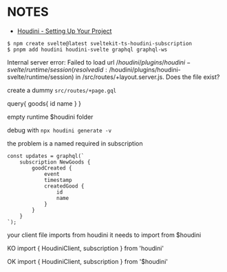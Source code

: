 # NOTES

- [Houdini - Setting Up Your Project](https://www.houdinigraphql.com/guides/setting-up-your-project)

```shell
$ npm create svelte@latest sveltekit-ts-houdini-subscription
$ pnpm add houdini houdini-svelte graphql graphql-ws
```


Internal server error: Failed to load url /$houdini/plugins/houdini-svelte/runtime/session (resolved id: /$houdini/plugins/houdini-svelte/runtime/session) in /src/routes/+layout.server.js. Does the file exist?

create a dummy `src/routes/+page.gql`

query{
  goods{
    id
    name
  }
}


empty runtime $houdini folder

debug with `npx houdini generate -v`


the problem is a named required in subscription 

	const updates = graphql(`
		subscription NewGoods {
			goodCreated {
				event
				timestamp
				createdGood {
					id
					name
				}
			}
		}
	`);



your client file imports from houdini
it needs to import from $houdini

KO
  import { HoudiniClient, subscription } from 'houdini'

OK
  import { HoudiniClient, subscription } from '$houdini'  
